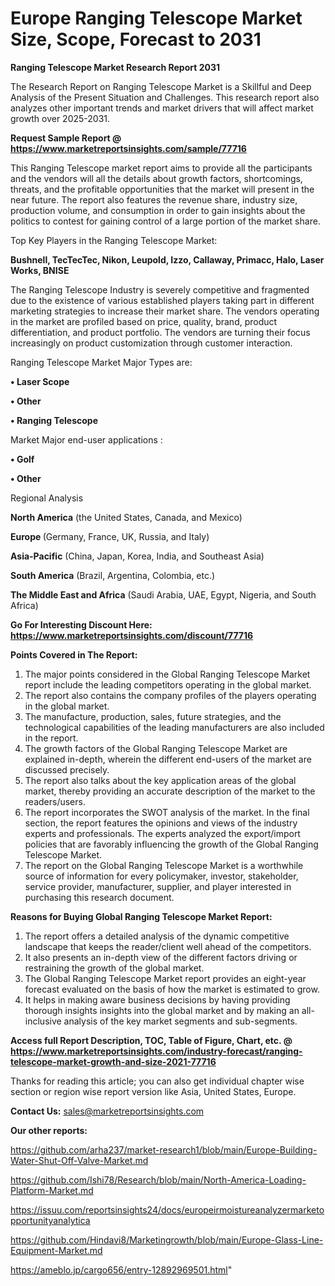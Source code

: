 # Europe Ranging Telescope Market Size, Scope, Forecast to 2031

<strong>Ranging Telescope Market Research Report 2031</strong>

The Research Report on Ranging Telescope Market is a Skillful and Deep Analysis of the Present Situation and Challenges. This research report also analyzes other important trends and market drivers that will affect market growth over 2025-2031.

<strong>Request Sample Report @ <a href=https://www.marketreportsinsights.com/sample/77716>https://www.marketreportsinsights.com/sample/77716</a></strong>

This Ranging Telescope market report aims to provide all the participants and the vendors will all the details about growth factors, shortcomings, threats, and the profitable opportunities that the market will present in the near future. The report also features the revenue share, industry size, production volume, and consumption in order to gain insights about the politics to contest for gaining control of a large portion of the market share.

Top Key Players in the Ranging Telescope Market:

<strong>Bushnell, TecTecTec, Nikon, Leupold, Izzo, Callaway, Primacc, Halo, Laser Works, BNISE</strong>

The Ranging Telescope Industry is severely competitive and fragmented due to the existence of various established players taking part in different marketing strategies to increase their market share. The vendors operating in the market are profiled based on price, quality, brand, product differentiation, and product portfolio. The vendors are turning their focus increasingly on product customization through customer interaction.

Ranging Telescope Market Major Types are:

<strong>• Laser Scope

• Other

• Ranging Telescope</strong>

Market Major end-user applications :

<strong>• Golf

• Other</strong>

Regional Analysis

</u><strong><b>North America</b></strong> (the United States, Canada, and Mexico)

<strong><b>Europe </b></strong>(Germany, France, UK, Russia, and Italy)

<strong><b>Asia-Pacific</b></strong> (China, Japan, Korea, India, and Southeast Asia)

<strong><b>South America</b></strong> (Brazil, Argentina, Colombia, etc.)

<strong><b>The Middle East and Africa</b></strong> (Saudi Arabia, UAE, Egypt, Nigeria, and South Africa)

<strong>Go For Interesting Discount Here: <a href=https://www.marketreportsinsights.com/discount/77716>https://www.marketreportsinsights.com/discount/77716</a></strong>

<strong>Points Covered in The Report:</strong>
<ol>
  <li>The major points considered in the Global Ranging Telescope Market report include the leading competitors operating in the global market.</li>
  <li>The report also contains the company profiles of the players operating in the global market.</li>
  <li>The manufacture, production, sales, future strategies, and the technological capabilities of the leading manufacturers are also included in the report.</li>
  <li>The growth factors of the Global Ranging Telescope Market are explained in-depth, wherein the different end-users of the market are discussed precisely.</li>
  <li>The report also talks about the key application areas of the global market, thereby providing an accurate description of the market to the readers/users.</li>
  <li>The report incorporates the SWOT analysis of the market. In the final section, the report features the opinions and views of the industry experts and professionals. The experts analyzed the export/import policies that are favorably influencing the growth of the Global Ranging Telescope Market.</li>
  <li>The report on the Global Ranging Telescope Market is a worthwhile source of information for every policymaker, investor, stakeholder, service provider, manufacturer, supplier, and player interested in purchasing this research document.</li>
</ol>
<strong>Reasons for Buying Global Ranging Telescope Market Report:</strong>

<ol>
  <li>The report offers a detailed analysis of the dynamic competitive landscape that keeps the reader/client well ahead of the competitors.</li>
  <li>It also presents an in-depth view of the different factors driving or restraining the growth of the global market.</li>
  <li>The Global Ranging Telescope Market report provides an eight-year forecast evaluated on the basis of how the market is estimated to grow.</li>
  <li>It helps in making aware business decisions by having providing thorough insights insights into the global market and by making an all-inclusive analysis of the key market segments and sub-segments.</li>
</ol>
<strong>Access full Report Description, TOC, Table of Figure, Chart, etc. @ <a href=https://www.marketreportsinsights.com/industry-forecast/ranging-telescope-market-growth-and-size-2021-77716>https://www.marketreportsinsights.com/industry-forecast/ranging-telescope-market-growth-and-size-2021-77716</a></strong>


Thanks for reading this article; you can also get individual chapter wise section or region wise report version like Asia, United States, Europe.

<strong>Contact Us:</strong>
sales@marketreportsinsights.com

<strong>Our other reports:</strong>

<a href=https://github.com/arha237/market-research1/blob/main/Europe-Building-Water-Shut-Off-Valve-Market.md>https://github.com/arha237/market-research1/blob/main/Europe-Building-Water-Shut-Off-Valve-Market.md</a>

<a href=https://github.com/Ishi78/Research/blob/main/North-America-Loading-Platform-Market.md>https://github.com/Ishi78/Research/blob/main/North-America-Loading-Platform-Market.md</a>

<a href=https://issuu.com/reportsinsights24/docs/europeirmoistureanalyzermarketopportunityanalytica>https://issuu.com/reportsinsights24/docs/europeirmoistureanalyzermarketopportunityanalytica</a>

<a href=https://github.com/Hindavi8/Marketingrowth/blob/main/Europe-Glass-Line-Equipment-Market.md>https://github.com/Hindavi8/Marketingrowth/blob/main/Europe-Glass-Line-Equipment-Market.md</a>

<a href=https://ameblo.jp/cargo656/entry-12892969501.html>https://ameblo.jp/cargo656/entry-12892969501.html</a>"
